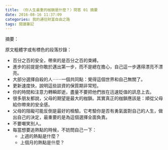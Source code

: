 ```yaml
---
title: 〈你人生最重的枷鎖是什麼？〉問答 01 摘要
date: 2016-08-16 11:37:09
categories: 我的通往財富自由之路
tags: 閱讀筆記
---
```


摘要：

原文粗體字或有標色的段落抄錄：
- 百分之百的安全，帶來的是百分之百的束縛。
- 進步的前提是你敢於邁出第一步，而不是總在擔心，自己這一步邁得漂亮不漂亮。
- 大部分選擇自殺的人⋯⋯一個共同點：覺得這個世界和自己無關了。
- 更新速度快，說明這些談資的保質期非常短。
- 你的時間和注意力轉瞬即逝，盡量不要把他們放在迅速貶值的訊息上去。
- 很多朋友都說，父母的期望是最大的枷鎖。其實真正的枷鎖應該是：順從父母給你帶來的安全感。
- 父母的阻礙可能反倒是最好的檢驗。它考驗你是否有勇氣面對自己的人生，做出自己的決定，最重要的是為這個選擇全面負責。
- 不要嘲笑別人。
- 每當想要追熱點的時候，不妨問自己一下：
    - 上週的熱點是什麼？
    - 上個月的熱點是什麼？
